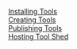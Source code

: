 [Installing Tools](/src/admin/tools/add-tool-from-toolshed-tutorial/index.md)<br />
[Creating Tools](/src/admin/tools/add-tool-tutorial/index.md)<br />
[Publishing Tools](/create-and-populate-a-repository/)<br />
[Hosting Tool Shed](/hosting-a-local-toolshed/)<br />
</div>
